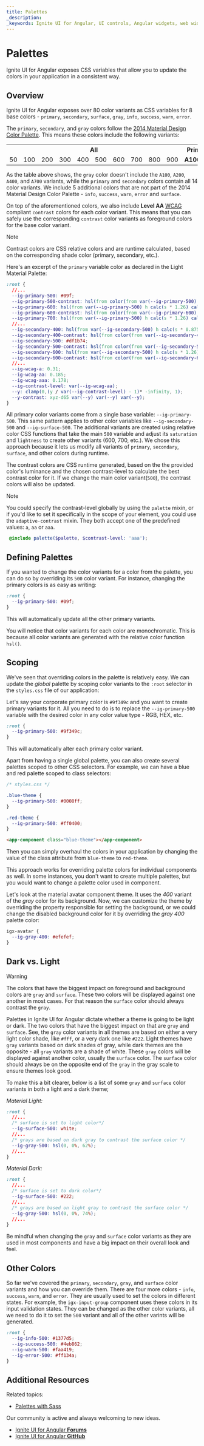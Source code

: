 ```yaml
---
title: Palettes
_description:
_keywords: Ignite UI for Angular, UI controls, Angular widgets, web widgets, UI widgets, Angular, Native Angular Components Suite, Native Angular Controls, Native Angular Components Library
---
```


# Palettes

<p class="highlight">Ignite UI for Angular exposes CSS variables that allow you to update the colors in your application in a consistent way.</p>
<div class="divider"></div>

## Overview

Ignite UI for Angular exposes over 80 color variants as CSS variables for 8 base colors - `primary`, `secondary`, `surface`, `gray`, `info`, `success`, `warn`, `error`.

The `primary`, `secondary`, and `gray` colors follow the [2014 Material Design Color Palette](https://material.io/design/color/the-color-system.html#tools-for-picking-colors). This means these colors include the following variants:

<table>
    <tr>
        <th colspan="10" style="text-align: center !important">All</th>
        <th colspan="4" style="text-align: center !important"><b>Primary & Secondary Only</b></th>
    </tr>
    <tr>
        <td>50</td>
        <td>100</td>
        <td>200</td>
        <td>300</td>
        <td>400</td>
        <td>500</td>
        <td>600</td>
        <td>700</td>
        <td>800</td>
        <td>900</td>
        <td><b>A100</b></td>
        <td><b>A200</b></td>
        <td><b>A400</b></td>
        <td><b>A700</b></td>
    </tr>
</table>

<div class="divider--half"></div>

As the table above shows, the `gray` color doesn't include the `A100`, `A200`, `A400`, and `A700` variants, while the `primary` and `secondary` colors contain all 14 color variants. We include 5 additional colors that are not part of the 2014 Material Design Color Palette - `info`, `success`, `warn`, `error` and `surface`.

On top of the aforementioned colors, we also include **Level AA** [WCAG](https://www.w3.org/TR/UNDERSTANDING-WCAG20/visual-audio-contrast-contrast.html) compliant `contrast` colors for each color variant. This means that you can safely use the corresponding `contrast` color variants as foreground colors for the base color variant.

> [!NOTE]
> Contrast colors are CSS relative colors and are runtime calculated, based on the corresponding shade color (primary, secondary, etc.).

Here's an excerpt of the `primary` variable color as declared in the Light Material Palette:

```css
:root {
  //...
  --ig-primary-500: #09f;
  --ig-primary-500-contrast: hsl(from color(from var(--ig-primary-500) var(--y-contrast)) h 0 l);
  --ig-primary-600: hsl(from var(--ig-primary-500) h calc(s * 1.26) calc(l * 0.89));
  --ig-primary-600-contrast: hsl(from color(from var(--ig-primary-600) var(--y-contrast)) h 0 l);
  --ig-primary-700: hsl(from var(--ig-primary-500) h calc(s * 1.26) calc(l * 0.81));
  //...
  --ig-secondary-400: hsl(from var(--ig-secondary-500) h calc(s * 0.875) calc(l * 1.08));
  --ig-secondary-400-contrast: hsl(from color(from var(--ig-secondary-400) var(--y-contrast)) h 0 l);
  --ig-secondary-500: #df1b74;
  --ig-secondary-500-contrast: hsl(from color(from var(--ig-secondary-500) var(--y-contrast)) h 0 l);
  --ig-secondary-600: hsl(from var(--ig-secondary-500) h calc(s * 1.26) calc(l * 0.89));
  --ig-secondary-600-contrast: hsl(from color(from var(--ig-secondary-600) var(--y-contrast)) h 0 l);
  //...
  --ig-wcag-a: 0.31;
  --ig-wcag-aa: 0.185;
  --ig-wcag-aaa: 0.178;
  --ig-contrast-level: var(--ig-wcag-aa);
  --y: clamp(0,(y / var(--ig-contrast-level) - 1)* -infinity, 1);
  --y-contrast: xyz-d65 var(--y) var(--y) var(--y);
}
```

All primary color variants come from a single base variable: `--ig-primary-500`. This same pattern applies to other color variables like `--ig-secondary-500` and `--ig-surface-500`. The additional variants are created using relative color CSS functions that take the main `500` variable and adjust its `saturation` and `lightness` to create other variants (600, 700, etc.). We chose this approach because it lets us modify all variants of `primary`, `secondary`, `surface`, and other colors during runtime.

 The contrast colors are CSS runtime generated, based on the the provided color's luminance and the chosen contrast-level to calculate the best contrast color for it. If we change the main color variant(`500`), the contrast colors will also be updated.

 > [!NOTE]
 > You could specify the contrast-level globally by using the `palette` mixin, or if you'd like to set it specifically in the scope of your element, you could use the `adaptive-contrast` mixin. They both accept one of the predefined values: `a`, `aa` or `aaa`.

 ```scss
  @include palette($palette, $contrast-level: 'aaa');
 ```

## Defining Palettes

If you wanted to change the color variants for a color from the palette, you can do so by overriding its `500` color variant. For instance, changing the primary colors is as easy as writing:

```css
:root {
  --ig-primary-500: #09f;
}
```

This will automatically update all the other primary variants.

You will notice that color variants for each color are monochromatic. This is because all color variants are generated with the relative color function `hsl()`.

## Scoping

We've seen that overriding colors in the palette is relatively easy. We can update the _global_ palette by scoping color variants to the `:root` selector in the `styles.css` file of our application:

Let's say your corporate primary color is `#9f349c` and you want to create primary variants for it. All you need to do is to replace the `--ig-primary-500` variable with the desired color in any color value type - RGB, HEX, etc.

```css
:root {
  --ig-primary-500: #9f349c;
}
```

This will automatically alter each primary color variant.

Apart from having a single global palette, you can also create several palettes scoped to other CSS selectors. For example, we can have a blue and red palette scoped to class selectors:

```css
/* styles.css */

.blue-theme {
  --ig-primary-500: #0008ff;
}

.red-theme {
  --ig-primary-500: #ff0400;
}
```

```html
<app-component class="blue-theme"></app-component>
```

Then you can simply overhaul the colors in your application by changing the value of the class attribute from `blue-theme` to `red-theme`.

This approach works for overriding palette colors for individual components as well. In some instances, you don't want to create multiple palettes, but you would want to change a palette color used in component.

Let's look at the material avatar component theme. It uses the _400_ variant of the _gray_ color for its background. Now, we can customize the theme by overriding the property responsible for setting the background, or we could change the disabled background color for it by overriding the _gray 400_ palette color:

```css
igx-avatar {
  --ig-gray-400: #efefef;
}
```

## Dark vs. Light

>[!WARNING]
> The colors that have the biggest impact on foreground and background colors are `gray` and `surface`. These two colors will be displayed against one another in most cases. For that reason the `surface` color should always contrast the `gray`.

Palettes in Ignite UI for Angular dictate whether a theme is going to be light or dark. The two colors that have the biggest impact on that are `gray` and `surface`. See, the `gray` color variants in all themes are based on either a very light color shade, like `#fff`, or a very dark one like `#222`. Light themes have `gray` variants based on dark shades of gray, while dark themes are the opposite - all `gray` variants are a shade of white. These `gray` colors will be displayed against another color, usually the `surface` color. The `surface` color should always be on the opposite end of the `gray` in the gray scale to ensure themes look good.

To make this a bit clearer, below is a list of some `gray` and `surface` color variants in both a light and a dark theme;

*Material Light:*
```css
:root {
  //...
  /* surface is set to light color*/
  --ig-surface-500: white;
  //...
  /* grays are based on dark gray to contrast the surface color */
  --ig-gray-500: hsl(0, 0%, 62%);
  //...
}
```

*Material Dark:*
```css
:root {
  //...
  /* surface is set to dark color*/
  --ig-surface-500: #222;
  //...
  /* grays are based on light gray to contrast the surface color */
  --ig-gray-500: hsl(0, 0%, 74%);
  //...
}
```

Be mindful when changing the `gray` and `surface` color variants as they are used in most components and have a big impact on their overall look and feel. 

## Other Colors

So far we've covered the `primary`, `secondary`, `gray`, and `surface` color variants and how you can override them. There are four more colors - `info`, `success`, `warn`, and `error`. They are usually used to set the colors in different states. For example, the `igx-input-group` component uses these colors in its input validation states.
They can be changed as the other color variants, all we need to do it to set the `500` variant and all of the other varints will be generated.

```css
:root {
  --ig-info-500: #1377d5;
  --ig-success-500: #4eb862;
  --ig-warn-500: #faa419;
  --ig-error-500: #ff134a;
}
```

## Additional Resources

Related topics:

- [Palettes with Sass](./sass/palettes.md)

Our community is active and always welcoming to new ideas.

* [Ignite UI for Angular **Forums**](https://www.infragistics.com/community/forums/f/ignite-ui-for-angular)
* [Ignite UI for Angular **GitHub**](https://github.com/IgniteUI/igniteui-angular)
